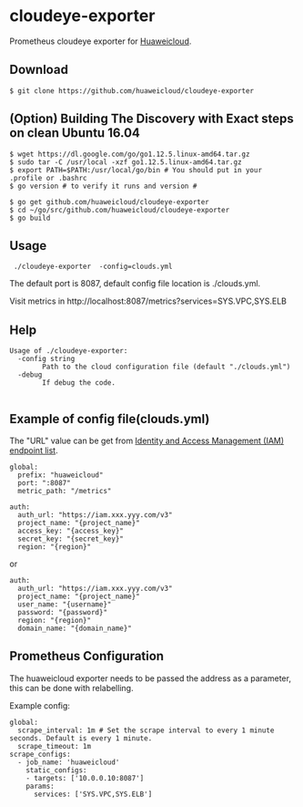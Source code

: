 # cloudeye-exporter

Prometheus cloudeye exporter for [Huaweicloud](https://www.huaweicloud.com/).

## Download
```
$ git clone https://github.com/huaweicloud/cloudeye-exporter
```

## (Option) Building The Discovery with Exact steps on clean Ubuntu 16.04 
```
$ wget https://dl.google.com/go/go1.12.5.linux-amd64.tar.gz
$ sudo tar -C /usr/local -xzf go1.12.5.linux-amd64.tar.gz
$ export PATH=$PATH:/usr/local/go/bin # You should put in your .profile or .bashrc
$ go version # to verify it runs and version #

$ go get github.com/huaweicloud/cloudeye-exporter
$ cd ~/go/src/github.com/huaweicloud/cloudeye-exporter
$ go build
```

## Usage
```
 ./cloudeye-exporter  -config=clouds.yml
```

The default port is 8087, default config file location is ./clouds.yml.

Visit metrics in http://localhost:8087/metrics?services=SYS.VPC,SYS.ELB


## Help
```
Usage of ./cloudeye-exporter:
  -config string
        Path to the cloud configuration file (default "./clouds.yml")
  -debug
        If debug the code.
 
```

## Example of config file(clouds.yml)
The "URL" value can be get from [Identity and Access Management (IAM) endpoint list](https://developer.huaweicloud.com/en-us/endpoint).
```
global:
  prefix: "huaweicloud"
  port: ":8087"
  metric_path: "/metrics"

auth:
  auth_url: "https://iam.xxx.yyy.com/v3"
  project_name: "{project_name}"
  access_key: "{access_key}"
  secret_key: "{secret_key}"
  region: "{region}"

```
or

```
auth:
  auth_url: "https://iam.xxx.yyy.com/v3"
  project_name: "{project_name}"
  user_name: "{username}"
  password: "{password}"
  region: "{region}"
  domain_name: "{domain_name}"

```

## Prometheus Configuration
The huaweicloud exporter needs to be passed the address as a parameter, this can be done with relabelling.

Example config:

```
global:
  scrape_interval: 1m # Set the scrape interval to every 1 minute seconds. Default is every 1 minute.
  scrape_timeout: 1m
scrape_configs:
  - job_name: 'huaweicloud'
    static_configs:
    - targets: ['10.0.0.10:8087']
    params:
      services: ['SYS.VPC,SYS.ELB']
```
